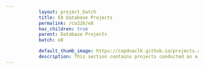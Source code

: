 ```yaml
---
            layout: project_batch
            title: E8 Database Projects
            permalink: /co226/e8
            has_children: true
            parent: Database Projects
            batch: e8

            default_thumb_image: https://cepdnaclk.github.io/projects.ce.pdn.ac.lk/data/categories/co226/thumbnail.jpg
            description: This section contains projects conducted as a partial requirement to complete the course CO226 - Database Systems. Usually, these projects are conducted by groups of 3 students. The course focuses on database systems and students are required to develop a database management system for the project
---
```

